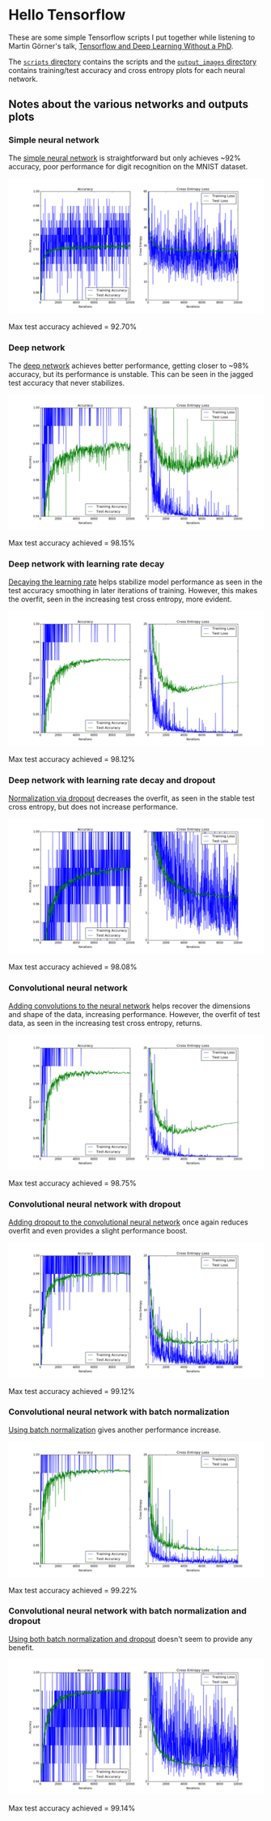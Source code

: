 # Hello Tensorflow

These are some simple Tensorflow scripts I put together while listening to Martin Görner's talk, [Tensorflow and Deep Learning Without a PhD](https://www.youtube.com/watch?v=vq2nnJ4g6N0).

The [`scripts` directory](./scripts) contains the scripts and the [`output_images` directory](./output_images) contains training/test accuracy and cross entropy plots for each neural network.

## Notes about the various networks and outputs plots

### Simple neural network

The [simple neural network](./scripts/01_simple_neural_network.py) is straightforward but only achieves ~92% accuracy, poor performance for digit recognition on the MNIST dataset.

![Simple neural network](./output_images/01_simple_neural_network.png)

Max test accuracy achieved = 92.70%

### Deep network

The [deep network](./scripts/02_deep_network_simple.py) achieves better performance, getting closer to ~98% accuracy, but its performance is unstable.  This can be seen in the jagged test accuracy that never stabilizes.

![Deep network](./output_images/02_deep_network_simple.png)

Max test accuracy achieved = 98.15%

### Deep network with learning rate decay

[Decaying the learning rate](./scripts/03_deep_network_decay_learning_rate.py) helps stabilize model performance as seen in the test accuracy smoothing in later iterations of training.  However, this makes the overfit, seen in the increasing test cross entropy, more evident.

![Deep network with learning rate decay](./output_images/03_deep_network_decay_learning_rate.png)

Max test accuracy achieved = 98.12%

### Deep network with learning rate decay and dropout

[Normalization via dropout](./scripts/04_deep_network_dropout.py) decreases the overfit, as seen in the stable test cross entropy, but does not increase performance.

![Deep network with learning rate decay and dropout](./output_images/04_deep_network_dropout.png)

Max test accuracy achieved = 98.08%

### Convolutional neural network

[Adding convolutions to the neural network](./scripts/05_convolutional_neural_network.py) helps recover the dimensions and shape of the data, increasing performance.  However, the overfit of test data, as seen in the increasing test cross entropy, returns.

![Convolutional neural network](./output_images/05_convolutional_neural_network.png)

Max test accuracy achieved = 98.75%

### Convolutional neural network with dropout

[Adding dropout to the convolutional neural network](./scripts/06_convolutional_neural_network_dropout.py) once again reduces overfit and even provides a slight performance boost.

![Convolutional neural network with dropout](./output_images/06_convolutional_neural_network_dropout.png)

Max test accuracy achieved = 99.12%

### Convolutional neural network with batch normalization

[Using batch normalization](./scripts/07_convolutional_neural_network_batch_normalization.py) gives another performance increase.

![Convolutional neural network with batch normalization](./output_images/07_convolutional_neural_network_batch_normalization.png)

Max test accuracy achieved = 99.22%

### Convolutional neural network with batch normalization and dropout

[Using both batch normalization and dropout](./scripts/08_convolutional_neural_network_batch_normalization_dropout.py) doesn't seem to provide any benefit.

![Convolutional neural network with batch normalization and dropout](./output_images/08_convolutional_neural_network_batch_normalization_dropout.png)

Max test accuracy achieved = 99.14%
